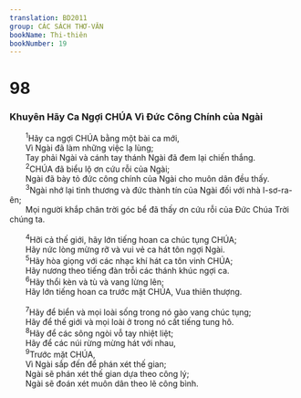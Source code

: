 ```yaml
---
translation: BD2011
group: CÁC SÁCH THƠ-VĂN
bookName: Thi-thiên 
bookNumber: 19
---
```


<div class="title"><h1>98</h1><h3>Khuyên Hãy Ca Ngợi CHÚA Vì Ðức Công Chính của Ngài</h3></div>
<span class="verse thi_98_1">  <sup>1</sup>Hãy ca ngợi CHÚA bằng một bài ca mới,<br/>  Vì Ngài đã làm những việc lạ lùng;<br/>  Tay phải Ngài và cánh tay thánh Ngài đã đem lại chiến thắng.<br/></span>
<span class="verse thi_98_2">  <sup>2</sup>CHÚA đã biểu lộ ơn cứu rỗi của Ngài;<br/>  Ngài đã bày tỏ đức công chính của Ngài cho muôn dân đều thấy.<br/></span>
<span class="verse thi_98_3">  <sup>3</sup>Ngài nhớ lại tình thương và đức thành tín của Ngài đối với nhà I-sơ-ra-ên;<br/>  Mọi người khắp chân trời góc bể đã thấy ơn cứu rỗi của Ðức Chúa Trời chúng ta.<br/><br/></span>
<span class="verse thi_98_4">  <sup>4</sup>Hỡi cả thế giới, hãy lớn tiếng hoan ca chúc tụng CHÚA;<br/>  Hãy nức lòng mừng rỡ và vui vẻ ca hát tôn ngợi Ngài.<br/></span>
<span class="verse thi_98_5">  <sup>5</sup>Hãy hòa giọng với các nhạc khí hát ca tôn vinh CHÚA;<br/>  Hãy nương theo tiếng đàn trỗi các thánh khúc ngợi ca.<br/></span>
<span class="verse thi_98_6">  <sup>6</sup>Hãy thổi kèn và tù và vang lừng lên;<br/>  Hãy lớn tiếng hoan ca trước mặt CHÚA, Vua thiên thượng.<br/><br/></span>
<span class="verse thi_98_7">  <sup>7</sup>Hãy để biển và mọi loài sống trong nó gào vang chúc tụng;<br/>  Hãy để thế giới và mọi loài ở trong nó cất tiếng tung hô.<br/></span>
<span class="verse thi_98_8">  <sup>8</sup>Hãy để các sông ngòi vỗ tay nhiệt liệt;<br/>  Hãy để các núi rừng mừng hát với nhau,<br/></span>
<span class="verse thi_98_9">  <sup>9</sup>Trước mặt CHÚA,<br/>  Vì Ngài sắp đến để phán xét thế gian;<br/>  Ngài sẽ phán xét thế gian dựa theo công lý;<br/>  Ngài sẽ đoán xét muôn dân theo lẽ công bình.<br/></span>
